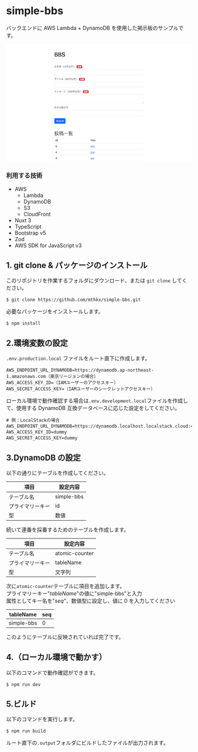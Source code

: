 # simple-bbs

バックエンドに AWS Lambda + DynamoDB を使用した掲示板のサンプルです。

![sample](./sample.png)

### 利用する技術

- AWS
  - Lambda
  - DynamoDB
  - S3
  - CloudFront
- Nuxt 3
- TypeScript
- Bootstrap v5
- Zod
- AWS SDK for JavaScript v3

## 1. git clone & パッケージのインストール

このリポジトリを作業するフォルダにダウンロード、または `git clone` してください。

```
$ git clone https://github.com/mthkx/simple-bbs.git
```

必要なパッケージをインストールします。

```
$ npm install
```

## 2.環境変数の設定

`.env.production.local` ファイルをルート直下に作成します。

```
AWS_ENDPOINT_URL_DYNAMODB=https://dynamodb.ap-northeast-1.amazonaws.com（東京リージョンの場合）
AWS_ACCESS_KEY_ID=（IAMユーザーのアクセスキー）
AWS_SECRET_ACCESS_KEY=（IAMユーザーのシークレットアクセスキー）
```

ローカル環境で動作確認する場合は`.env.development.local`ファイルを作成して、使用する DynamoDB 互換データベースに応じた設定をしてください。

```
# 例：LocalStackの場合
AWS_ENDPOINT_URL_DYNAMODB=https://dynamodb.localhost.localstack.cloud:4566
AWS_ACCESS_KEY_ID=dummy
AWS_SECRET_ACCESS_KEY=dummy
```

## 3.DynamoDB の設定

以下の通りにテーブルを作成してください。

| 項目             | 設定内容   |
| ---------------- | ---------- |
| テーブル名       | simple-bbs |
| プライマリーキー | id         |
| 型               | 数値       |

続いて連番を採番するためのテーブルを作成します。

| 項目             | 設定内容       |
| ---------------- | -------------- |
| テーブル名       | atomic-counter |
| プライマリーキー | tableName      |
| 型               | 文字列         |

次に`atomic-counter`テーブルに項目を追加します。  
プライマリーキー"_tableName_"の値に"simple-bbs"と入力  
属性としてキー名を"_seq_"、数値型に設定し、値に 0 を入力してください

| tableName  | seq |
| ---------- | --- |
| simple-bbs | 0   |

このようにテーブルに反映されていれば完了です。

## 4.（ローカル環境で動かす）

以下のコマンドで動作確認ができます。

```
$ npm run dev
```

## 5.ビルド

以下のコマンドを実行します。

```
$ npm run build
```

ルート直下の`.output`フォルダにビルドしたファイルが出力されます。
